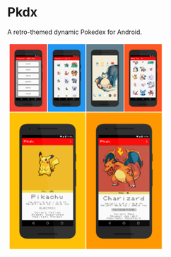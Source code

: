 # Pkdx
A retro-themed dynamic Pokedex for Android.

<a href="https://github.com/do-adams/Pkdx"><img src="/Pkdx_Poster.png" height="473" width="357"/>
